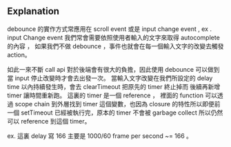 ## Explanation

debounce 的實作方式常應用在 scroll event 或是 input change event , ex . input Change event 我們常會需要依照使用者輸入的文字來取得 autocomplete 的內容 ， 如果我們不做 debounce ，事件也就會在每一個輸入文字的改變去觸發 action。

如此一來不斷 call api 對於後端會有很大的負擔，因此使用 debounce 可以做到當 input 停止改變時才會去出發一次。
當輸入文字改變在我們所設定的 delay time 以內持續發生時，會去 clearTimeout 把原先的 timer 終止掉而
後續再新增 timer 讓時間重新跑。
這裏的 timer 是一個 reference ， 裡面的 function 可以透過 scope chain 到外層找到 timer 這個變數，也因為 closure 的特性所以即便前一個 setTimeout 已經被執行完，原本的 timer 不會被 garbage collect 所以仍然可以 reference 到這個 timer。

ex. 這裏 delay 寫 166 主要是 1000/60 frame per second ~= 166 。
